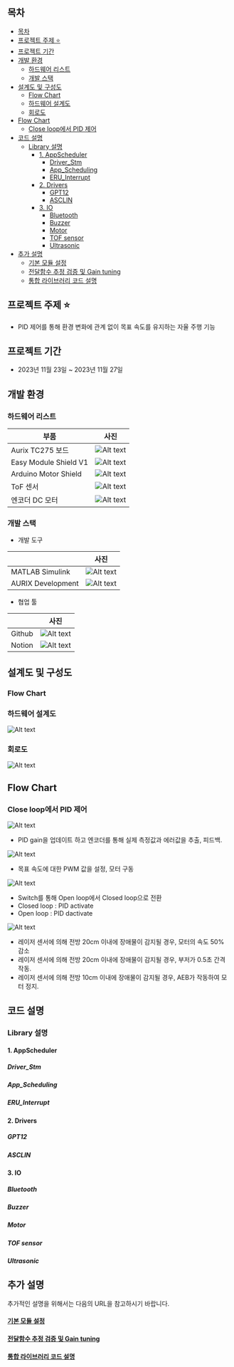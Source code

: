 <!--

**Here are some ideas to get you started:**

🙋‍♀️ A short introduction - what is your organization all about?
🌈 Contribution guidelines - how can the community get involved?
👩‍💻 Useful resources - where can the community find your docs? Is there anything else the community should know?
🍿 Fun facts - what does your team eat for breakfast?
🧙 Remember, you can do mighty things with the power of [Markdown](https://docs.github.com/github/writing-on-github/getting-started-with-writing-and-formatting-on-github/basic-writing-and-formatting-syntax)
-->


## 목차 
- [목차](#목차)
- [프로젝트 주제 :star:](#프로젝트-주제-star)
- [프로젝트 기간](#프로젝트-기간)
- [개발 환경](#개발-환경)
  - [하드웨어 리스트](#하드웨어-리스트)
  - [개발 스택](#개발-스택)
- [설계도 및 구성도](#설계도-및-구성도)
  - [Flow Chart](#flow-chart)
  - [하드웨어 설계도](#하드웨어-설계도)
  - [회로도](#회로도)
- [Flow Chart](#flow-chart-1)
  - [Close loop에서 PID 제어](#close-loop에서-pid-제어)
- [코드 설명](#코드-설명)
  - [Library 설명](#library-설명)
    - [1. AppScheduler](#1-appscheduler)
      - [Driver\_Stm](#driver_stm)
      - [App\_Scheduling](#app_scheduling)
      - [ERU\_Interrupt](#eru_interrupt)
    - [2. Drivers](#2-drivers)
      - [GPT12](#gpt12)
      - [ASCLIN](#asclin)
    - [3. IO](#3-io)
      - [Bluetooth](#bluetooth)
      - [Buzzer](#buzzer)
      - [Motor](#motor)
      - [TOF sensor](#tof-sensor)
      - [Ultrasonic](#ultrasonic)
- [추가 설명](#추가-설명)
    - [기본 모듈 설정](#기본-모듈-설정)
    - [전달함수 추정 검증 및 Gain tuning](#전달함수-추정-검증-및-gain-tuning)
    - [통합 라이브러리 코드 설명](#통합-라이브러리-코드-설명)


## 프로젝트 주제 :star:

- PID 제어를 통해 환경 변화에 관계 없이 목표 속도를 유지하는 자율 주행 기능

## 프로젝트 기간

- 2023년 11월 23일 ~ 2023년 11월 27일

## 개발 환경

### 하드웨어 리스트

|부품|사진|
|------|---|
|Aurix TC275 보드|![Alt text](../main/image/TC275.png)|
|Easy Module Shield V1|![Alt text](../image/easymodule.png)|
|Arduino Motor Shield|![Alt text](../image/motor_shield.png)|
|ToF 센서|![Alt text](../image/TOF.png)|
|엔코더 DC 모터|![Alt text](../image/motor.png)|


### 개발 스택

- 개발 도구

||사진|
|------|---|
|MATLAB Simulink|![Alt text](../image/matlab.png)|
|AURIX Development|![Alt text](../image/aurix.png)|

- 협업 툴

||사진|
|------|---|
|Github| ![Alt text](../image/github.png)|
|Notion| ![Alt text](../image/notion.png)|


## 설계도 및 구성도

### Flow Chart

### 하드웨어 설계도 

![Alt text](../image/HW_diagram.png)

### 회로도
![Alt text](../image/Circuit.png)


## Flow Chart

### Close loop에서 PID 제어
![Alt text](../image/Close_Loop_1.png)

- PID gain을 업데이트 하고 엔코더를 통해 실제 측정값과 에러값을 추출, 피드백.

![Alt text](../image/Close_Loop_2.png)
- 목표 속도에 대한 PWM 값을 설정, 모터 구동 

![Alt text](../image/PID_mode_transfer.png)

- Switch를 통해 Open loop에서 Closed loop으로 전환
- Closed loop : PID activate
- Open loop : PID dactivate

![Alt text](../image/AEB.png)

- 레이저 센서에 의해 전방 20cm 이내에 장애물이 감지될 경우, 모터의 속도 50% 감소
- 레이저 센서에 의해 전방 20cm 이내에 장애물이 감지될 경우, 부저가 0.5초 간격 작동.
- 레이저 센서에 의해 전방 10cm 이내에 장애물이 감지될 경우, AEB가 작동하여 모터 정지.

## 코드 설명

### Library 설명

#### 1. AppScheduler

##### Driver_Stm

##### App_Scheduling

##### ERU_Interrupt

#### 2. Drivers

##### GPT12

##### ASCLIN

#### 3. IO

##### Bluetooth

##### Buzzer

##### Motor

##### TOF sensor

##### Ultrasonic



## 추가 설명

추가적인 설명을 위해서는 다음의 URL을 참고하시기 바랍니다.

#### [기본 모듈 설정](https://github.com/HAMES-4P/Module_Dev/blob/main/README.md)

#### [전달함수 추정 검증 및 Gain tuning](https://github.com/HAMES-4P/Module_Dev/blob/main/Yunseo_Project_2_4/Readme.md)
#### [통합 라이브러리 코드 설명](https://github.com/HAMES-4P/Module-integration/blob/main/README.md)

